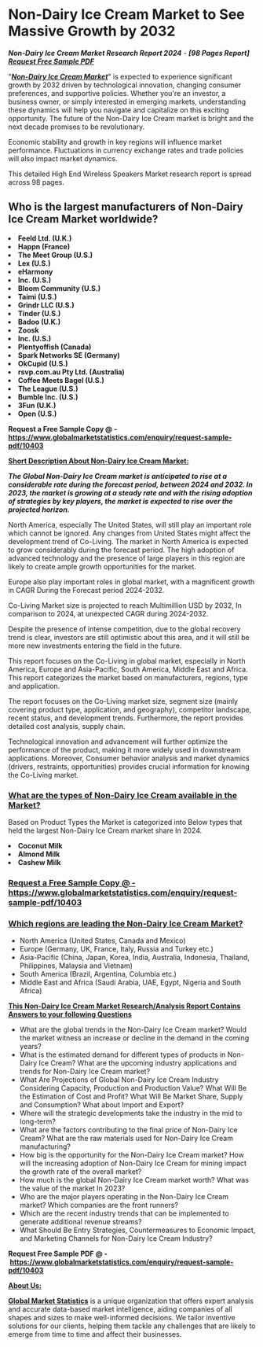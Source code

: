 <h1>Non-Dairy Ice Cream Market to See Massive Growth by 2032</h1><p><em><strong>Non-Dairy Ice Cream Market Research Report 2024</strong></em>&nbsp;-&nbsp;<em><strong>[98 Pages Report] </strong></em><em><strong><a href="https://www.globalmarketstatistics.com/enquiry/request-sample-pdf/10403">Request Free Sample PDF</a></strong></em></p><p>"<a style="font-style: italic; font-weight: bold;" href="https://www.globalmarketstatistics.com/market-reports/non-dairy-ice-cream-market-10403">Non-Dairy Ice Cream Market</a>" is expected to experience significant growth by 2032 driven by technological innovation, changing consumer preferences, and supportive policies. Whether you're an investor, a business owner, or simply interested in emerging markets, understanding these dynamics will help you navigate and capitalize on this exciting opportunity. The future of the&nbsp;Non-Dairy Ice Cream market is bright and the next decade promises to be revolutionary.</p><p>Economic stability and growth in key regions will influence market performance. Fluctuations in currency exchange rates and trade policies will also impact market dynamics.</p><p>This detailed&nbsp;High End Wireless Speakers Market research report is spread across 98 pages.</p><h2><strong>Who is the largest manufacturers of Non-Dairy Ice Cream Market worldwide?</strong></h2><p><strong><li>Feeld Ltd. (U.K.)<li>Happn (France)<li>The Meet Group (U.S.)<li>Lex (U.S.)<li>eHarmony<li>Inc. (U.S.)<li>Bloom Community (U.S.)<li>Taimi (U.S.)<li>Grindr LLC (U.S.)<li>Tinder (U.S.)<li>Badoo (U.K.)<li>Zoosk<li>Inc. (U.S.)<li>Plentyoffish (Canada)<li>Spark Networks SE (Germany)<li>OkCupid (U.S.)<li>rsvp.com.au Pty Ltd. (Australia)<li>Coffee Meets Bagel (U.S.)<li>The League (U.S.)<li>Bumble Inc. (U.S.)<li>3Fun (U.K.)<li>Open (U.S.)</strong></p><p><strong>Request a Free Sample Copy @ - <a href="https://www.globalmarketstatistics.com/enquiry/request-sample-pdf/10403">https://www.globalmarketstatistics.com/enquiry/request-sample-pdf/10403</a></strong></p><p><strong><u>Short Description About Non-Dairy Ice Cream Market:</u></strong></p><p><strong><em>The Global Non-Dairy Ice Cream market is anticipated to rise at a considerable rate during the forecast period, between 2024 and 2032. In 2023, the market is growing at a steady rate and with the rising adoption of strategies by key players, the market is expected to rise over the projected horizon.</em></strong></p><p>North America, especially The United States, will still play an important role which cannot be ignored. Any changes from United States might affect the development trend of Co-Living. The market in North America is expected to grow considerably during the forecast period. The high adoption of advanced technology and the presence of large players in this region are likely to create ample growth opportunities for the market.</p><p>Europe also play important roles in global market, with a magnificent growth in CAGR During the Forecast period 2024-2032.</p><p>Co-Living Market size is projected to reach Multimillion USD by 2032, In comparison to 2024, at unexpected CAGR during 2024-2032.</p><p>Despite the presence of intense competition, due to the global recovery trend is clear, investors are still optimistic about this area, and it will still be more new investments entering the field in the future.</p><p>This report focuses on the Co-Living in global market, especially in North America, Europe and Asia-Pacific, South America, Middle East and Africa. This report categorizes the market based on manufacturers, regions, type and application.</p><p>The report focuses on the Co-Living market size, segment size (mainly covering product type, application, and geography), competitor landscape, recent status, and development trends. Furthermore, the report provides detailed cost analysis, supply chain.</p><p>Technological innovation and advancement will further optimize the performance of the product, making it more widely used in downstream applications. Moreover, Consumer behavior analysis and market dynamics (drivers, restraints, opportunities) provides crucial information for knowing the Co-Living market.</p><h3 class="rank-math-question "><span style="text-decoration: underline;">What are the types of Non-Dairy Ice Cream available in the Market?</span></h3><p>Based on Product Types the Market is categorized into Below types that held the largest Non-Dairy Ice Cream market share In 2024.</p><p><strong><li>Coconut Milk<li>Almond Milk<li>Cashew Milk</strong></p><h3 class="rank-math-question "><span style="text-decoration: underline;">Request a Free Sample Copy @ - <a href="https://www.globalmarketstatistics.com/enquiry/request-sample-pdf/10403">https://www.globalmarketstatistics.com/enquiry/request-sample-pdf/10403</a></span></h3><h3 class="rank-math-question "><span style="text-decoration: underline;">Which regions are leading the Non-Dairy Ice Cream Market?</span></h3><ul><li>North America (United States, Canada and Mexico)</li><li>Europe (Germany, UK, France, Italy, Russia and Turkey etc.)</li><li>Asia-Pacific (China, Japan, Korea, India, Australia, Indonesia, Thailand, Philippines, Malaysia and Vietnam)</li><li>South America (Brazil, Argentina, Columbia etc.)</li><li>Middle East and Africa (Saudi Arabia, UAE, Egypt, Nigeria and South Africa)</li></ul><p><strong><u>This Non-Dairy Ice Cream Market Research/Analysis Report Contains Answers to your following Questions</u></strong></p><ul><li>What are the global trends in the Non-Dairy Ice Cream market? Would the market witness an increase or decline in the demand in the coming years?</li><li>What is the estimated demand for different types of products in Non-Dairy Ice Cream? What are the upcoming industry applications and trends for Non-Dairy Ice Cream market?</li><li>What Are Projections of Global Non-Dairy Ice Cream Industry Considering Capacity, Production and Production Value? What Will Be the Estimation of Cost and Profit? What Will Be Market Share, Supply and Consumption? What about Import and Export?</li><li>Where will the strategic developments take the industry in the mid to long-term?</li><li>What are the factors contributing to the final price of Non-Dairy Ice Cream? What are the raw materials used for Non-Dairy Ice Cream manufacturing?</li><li>How big is the opportunity for the Non-Dairy Ice Cream market? How will the increasing adoption of Non-Dairy Ice Cream for mining impact the growth rate of the overall market?</li><li>How much is the global Non-Dairy Ice Cream market worth? What was the value of the market In 2023?</li><li>Who are the major players operating in the Non-Dairy Ice Cream market? Which companies are the front runners?</li><li>Which are the recent industry trends that can be implemented to generate additional revenue streams?</li><li>What Should Be Entry Strategies, Countermeasures to Economic Impact, and Marketing Channels for Non-Dairy Ice Cream Industry?</li></ul><p><strong>Request Free Sample PDF @ -&nbsp;<a href="https://www.globalmarketstatistics.com/enquiry/request-sample-pdf/10403">https://www.globalmarketstatistics.com/enquiry/request-sample-pdf/10403</a></strong></p><p><strong><u>About Us:</u></strong></p><p><strong><a href="https://www.globalmarketstatistics.com/">Global Market Statistics</a></strong> is a unique organization that offers expert analysis and accurate data-based market intelligence, aiding companies of all shapes and sizes to make well-informed decisions. We tailor inventive solutions for our clients, helping them tackle any challenges that are likely to emerge from time to time and affect their businesses.</p>
